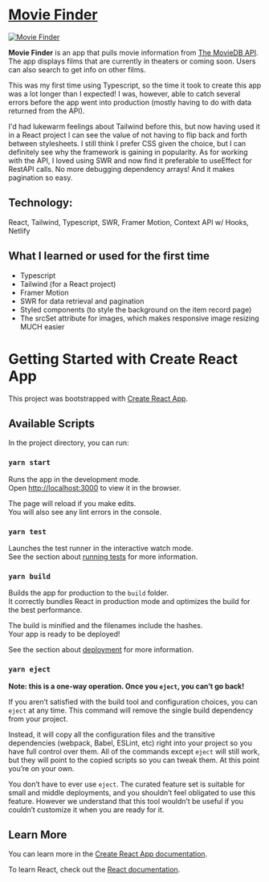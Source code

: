 # [Movie Finder]()

<a href="" target="_blank"><img src='https://user-images.githubusercontent.com/68879246/127076518-db8fde22-deb7-4778-afc3-5a293e7f0ed4.png' alt='Movie Finder'></a>

**Movie Finder** is an app that pulls movie information from [The MovieDB API](https://developers.themoviedb.org/3/getting-started/introduction). The app displays films that are currently in theaters or coming soon. Users can also search to get info on other films.

This was my first time using Typescript, so the time it took to create this app was a lot longer than I expected! I was, however, able to catch several errors before the app went into production (mostly having to do with data returned from the API).

I'd had lukewarm feelings about Tailwind before this, but now having used it in a React project I can see the value of not having to flip back and forth between stylesheets. I still think I prefer CSS given the choice, but I can definitely see why the framework is gaining in popularity. As for working with the API, I loved using SWR and now find it preferable to useEffect for RestAPI calls. No more debugging dependency arrays! And it makes pagination so easy.

## Technology:

React, Tailwind, Typescript, SWR, Framer Motion, Context API w/ Hooks, Netlify

## What I learned or used for the first time

- Typescript
- Tailwind (for a React project)
- Framer Motion
- SWR for data retrieval and pagination
- Styled components (to style the background on the item record page)
- The srcSet attribute for images, which makes responsive image resizing MUCH easier

# Getting Started with Create React App

This project was bootstrapped with [Create React App](https://github.com/facebook/create-react-app).

## Available Scripts

In the project directory, you can run:

### `yarn start`

Runs the app in the development mode.\
Open [http://localhost:3000](http://localhost:3000) to view it in the browser.

The page will reload if you make edits.\
You will also see any lint errors in the console.

### `yarn test`

Launches the test runner in the interactive watch mode.\
See the section about [running tests](https://facebook.github.io/create-react-app/docs/running-tests) for more information.

### `yarn build`

Builds the app for production to the `build` folder.\
It correctly bundles React in production mode and optimizes the build for the best performance.

The build is minified and the filenames include the hashes.\
Your app is ready to be deployed!

See the section about [deployment](https://facebook.github.io/create-react-app/docs/deployment) for more information.

### `yarn eject`

**Note: this is a one-way operation. Once you `eject`, you can’t go back!**

If you aren’t satisfied with the build tool and configuration choices, you can `eject` at any time. This command will remove the single build dependency from your project.

Instead, it will copy all the configuration files and the transitive dependencies (webpack, Babel, ESLint, etc) right into your project so you have full control over them. All of the commands except `eject` will still work, but they will point to the copied scripts so you can tweak them. At this point you’re on your own.

You don’t have to ever use `eject`. The curated feature set is suitable for small and middle deployments, and you shouldn’t feel obligated to use this feature. However we understand that this tool wouldn’t be useful if you couldn’t customize it when you are ready for it.

## Learn More

You can learn more in the [Create React App documentation](https://facebook.github.io/create-react-app/docs/getting-started).

To learn React, check out the [React documentation](https://reactjs.org/).
